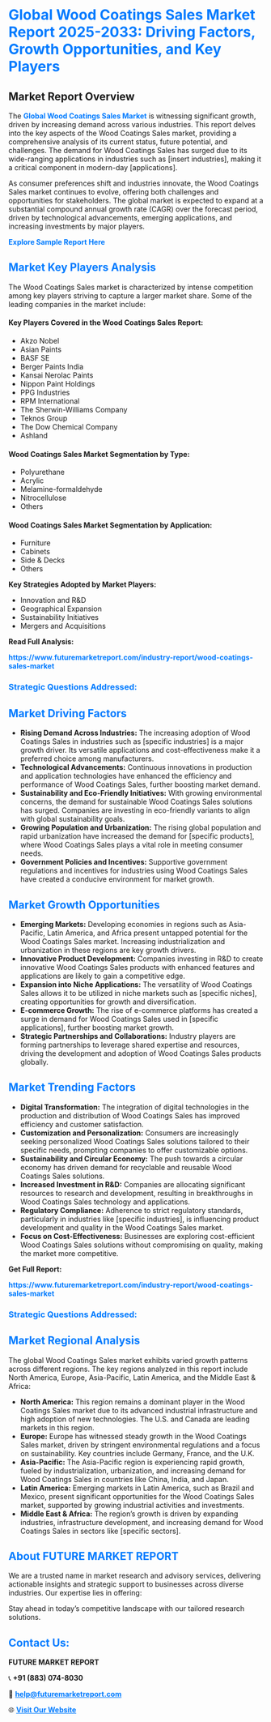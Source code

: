 <h1 style="color: #007BFF;">Global Wood Coatings Sales Market Report 2025-2033: Driving Factors, Growth Opportunities, and Key Players</h1>

<section id="overview">
<h2>Market Report Overview</h2>
<p>The <a href="https://www.futuremarketreport.com/industry-report/wood-coatings-sales-market" style="color: #007BFF; text-decoration: none;"><strong>Global Wood Coatings Sales Market</strong></a> is witnessing significant growth, driven by increasing demand across various industries. This report delves into the key aspects of the Wood Coatings Sales market, providing a comprehensive analysis of its current status, future potential, and challenges. The demand for Wood Coatings Sales has surged due to its wide-ranging applications in industries such as [insert industries], making it a critical component in modern-day [applications].</p>
<p>As consumer preferences shift and industries innovate, the Wood Coatings Sales market continues to evolve, offering both challenges and opportunities for stakeholders. The global market is expected to expand at a substantial compound annual growth rate (CAGR) over the forecast period, driven by technological advancements, emerging applications, and increasing investments by major players.</p>
</section>

<section id="overview">
<p><a href="https://www.futuremarketreport.com/request-sample/reportId=109758" style="color: #007BFF; text-decoration: none;"><strong>Explore Sample Report Here</strong></a></p>
</section>

<section id="key-players">
<h2 style="color: #007BFF;">Market Key Players Analysis</h2>
<p>The Wood Coatings Sales market is characterized by intense competition among key players striving to capture a larger market share. Some of the leading companies in the market include:</p>
<h4>Key Players Covered in the Wood Coatings Sales Report:</h4>
<ul><li>Akzo Nobel</li><li>Asian Paints</li><li>BASF SE</li><li>Berger Paints India</li><li>Kansai Nerolac Paints</li><li>Nippon Paint Holdings</li><li>PPG Industries</li><li>RPM International</li><li>The Sherwin-Williams Company</li><li>Teknos Group</li><li>The Dow Chemical Company</li><li>Ashland</li></ul>
<h4>Wood Coatings Sales Market Segmentation by Type:</h4>
<ul><li>Polyurethane</li><li>Acrylic</li><li>Melamine-formaldehyde</li><li>Nitrocellulose</li><li>Others</li></ul>

<h4>Wood Coatings Sales Market Segmentation by Application:</h4>
<ul><li>Furniture</li><li>Cabinets</li><li>Side &amp; Decks</li><li>Others</li></ul>
<p><strong>Key Strategies Adopted by Market Players:</strong></p>
<ul>
<li>Innovation and R&D</li>
<li>Geographical Expansion</li>
<li>Sustainability Initiatives</li>
<li>Mergers and Acquisitions</li>
</ul>
</section>

<section>
<p><strong>Read Full Analysis: </strong></p><a href="https://www.futuremarketreport.com/industry-report/wood-coatings-sales-market" style="color: #007BFF; text-decoration: none;"><strong>https://www.futuremarketreport.com/industry-report/wood-coatings-sales-market</strong></a>
<h3 style="color: #007BFF;">Strategic Questions Addressed:</h3>
</section>

<section id="driving-factors">
<h2 style="color: #007BFF;">Market Driving Factors</h2>
<ul>
<li><strong>Rising Demand Across Industries:</strong> The increasing adoption of Wood Coatings Sales in industries such as [specific industries] is a major growth driver. Its versatile applications and cost-effectiveness make it a preferred choice among manufacturers.</li>
<li><strong>Technological Advancements:</strong> Continuous innovations in production and application technologies have enhanced the efficiency and performance of Wood Coatings Sales, further boosting market demand.</li>
<li><strong>Sustainability and Eco-Friendly Initiatives:</strong> With growing environmental concerns, the demand for sustainable Wood Coatings Sales solutions has surged. Companies are investing in eco-friendly variants to align with global sustainability goals.</li>
<li><strong>Growing Population and Urbanization:</strong> The rising global population and rapid urbanization have increased the demand for [specific products], where Wood Coatings Sales plays a vital role in meeting consumer needs.</li>
<li><strong>Government Policies and Incentives:</strong> Supportive government regulations and incentives for industries using Wood Coatings Sales have created a conducive environment for market growth.</li>
</ul>
</section>

<section id="growth-opportunities">
<h2 style="color: #007BFF;">Market Growth Opportunities</h2>
<ul>
<li><strong>Emerging Markets:</strong> Developing economies in regions such as Asia-Pacific, Latin America, and Africa present untapped potential for the Wood Coatings Sales market. Increasing industrialization and urbanization in these regions are key growth drivers.</li>
<li><strong>Innovative Product Development:</strong> Companies investing in R&D to create innovative Wood Coatings Sales products with enhanced features and applications are likely to gain a competitive edge.</li>
<li><strong>Expansion into Niche Applications:</strong> The versatility of Wood Coatings Sales allows it to be utilized in niche markets such as [specific niches], creating opportunities for growth and diversification.</li>
<li><strong>E-commerce Growth:</strong> The rise of e-commerce platforms has created a surge in demand for Wood Coatings Sales used in [specific applications], further boosting market growth.</li>
<li><strong>Strategic Partnerships and Collaborations:</strong> Industry players are forming partnerships to leverage shared expertise and resources, driving the development and adoption of Wood Coatings Sales products globally.</li>
</ul>
</section>

<section id="trending-factors">
<h2 style="color: #007BFF;">Market Trending Factors</h2>
<ul>
<li><strong>Digital Transformation:</strong> The integration of digital technologies in the production and distribution of Wood Coatings Sales has improved efficiency and customer satisfaction.</li>
<li><strong>Customization and Personalization:</strong> Consumers are increasingly seeking personalized Wood Coatings Sales solutions tailored to their specific needs, prompting companies to offer customizable options.</li>
<li><strong>Sustainability and Circular Economy:</strong> The push towards a circular economy has driven demand for recyclable and reusable Wood Coatings Sales solutions.</li>
<li><strong>Increased Investment in R&D:</strong> Companies are allocating significant resources to research and development, resulting in breakthroughs in Wood Coatings Sales technology and applications.</li>
<li><strong>Regulatory Compliance:</strong> Adherence to strict regulatory standards, particularly in industries like [specific industries], is influencing product development and quality in the Wood Coatings Sales market.</li>
<li><strong>Focus on Cost-Effectiveness:</strong> Businesses are exploring cost-efficient Wood Coatings Sales solutions without compromising on quality, making the market more competitive.</li>
</ul>
</section>

<section>
<p><strong>Get Full Report: </strong></p><a href="https://www.futuremarketreport.com/industry-report/wood-coatings-sales-market" style="color: #007BFF; text-decoration: none;"><strong>https://www.futuremarketreport.com/industry-report/wood-coatings-sales-market</strong></a>
<h3 style="color: #007BFF;">Strategic Questions Addressed:</h3>
</section>


<section id="regional-analysis">
<h2 style="color: #007BFF;">Market Regional Analysis</h2>
<p>The global Wood Coatings Sales market exhibits varied growth patterns across different regions. The key regions analyzed in this report include North America, Europe, Asia-Pacific, Latin America, and the Middle East & Africa:</p>
<ul>
<li><strong>North America:</strong> This region remains a dominant player in the Wood Coatings Sales market due to its advanced industrial infrastructure and high adoption of new technologies. The U.S. and Canada are leading markets in this region.</li>
<li><strong>Europe:</strong> Europe has witnessed steady growth in the Wood Coatings Sales market, driven by stringent environmental regulations and a focus on sustainability. Key countries include Germany, France, and the U.K.</li>
<li><strong>Asia-Pacific:</strong> The Asia-Pacific region is experiencing rapid growth, fueled by industrialization, urbanization, and increasing demand for Wood Coatings Sales in countries like China, India, and Japan.</li>
<li><strong>Latin America:</strong> Emerging markets in Latin America, such as Brazil and Mexico, present significant opportunities for the Wood Coatings Sales market, supported by growing industrial activities and investments.</li>
<li><strong>Middle East & Africa:</strong> The region’s growth is driven by expanding industries, infrastructure development, and increasing demand for Wood Coatings Sales in sectors like [specific sectors].</li>
</ul>
</section>

<footer>
<h2 style="color: #007BFF;">About FUTURE MARKET REPORT</h2>
<p>We are a trusted name in market research and advisory services, delivering actionable insights and strategic support to businesses across diverse industries. Our expertise lies in offering:</p>

<p>Stay ahead in today’s competitive landscape with our tailored research solutions.</p>

<h2 style="color: #007BFF;">Contact Us:</h2>
<p><strong>FUTURE MARKET REPORT</strong></p>
<p>📞 <strong>+91 (883) 074-8030</strong></p>
<p>📧 <strong><a href="mailto:help@futuremarketreport.com" style="color: #007BFF;">help@futuremarketreport.com</a></strong></p>
<p>🌐 <strong><a href="https://www.futuremarketreport.com/" style="color: #007BFF;">Visit Our Website</a></strong></p>
</footer>